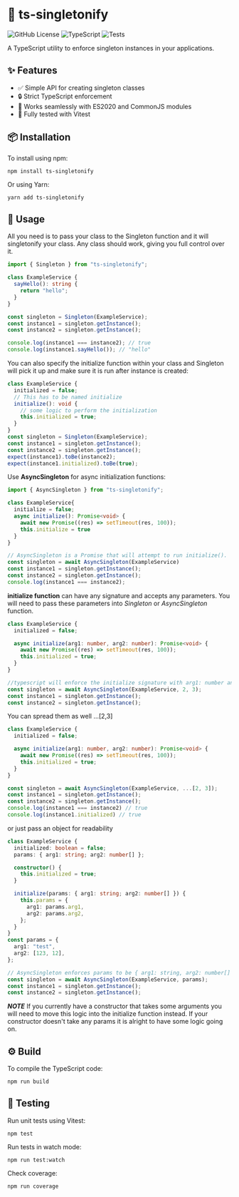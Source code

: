 # 🚀 ts-singletonify

![GitHub License](https://img.shields.io/badge/license-MIT-blue.svg)
![TypeScript](https://img.shields.io/badge/language-TypeScript-blue)
![Tests](https://github.com/JohnnyJumper/ts-singleton/actions/workflows/tests.yml/badge.svg)

A TypeScript utility to enforce singleton instances in your applications.

## ✨ Features

- ✅ Simple API for creating singleton classes
- 🔒 Strict TypeScript enforcement
- 🔄 Works seamlessly with ES2020 and CommonJS modules
- 🧪 Fully tested with Vitest

## 📦 Installation

To install using npm:

```
npm install ts-singletonify
```

Or using Yarn:

```
yarn add ts-singletonify
```

## 🚀 Usage

All you need is to pass your class to the Singleton function and it will singletonify your class. 
Any class should work, giving you full control over it. 

```ts
import { Singleton } from "ts-singletonify";

class ExampleService {
  sayHello(): string {
    return "hello";
  }
}

const singleton = Singleton(ExampleService);
const instance1 = singleton.getInstance();
const instance2 = singleton.getInstance();

console.log(instance1 === instance2); // true
console.log(instance1.sayHello()); // "hello"
```
You can also specify the initialize function within your class and Singleton will pick it up and make sure it is run after instance is created:


```ts
class ExampleService {
  initialized = false;
  // This has to be named initialize
  initialize(): void {
    // some logic to perform the initialization 
    this.initialized = true;
  }
}
const singleton = Singleton(ExampleService);
const instance1 = singleton.getInstance();
const instance2 = singleton.getInstance();
expect(instance1).toBe(instance2);
expect(instance1.initialized).toBe(true);
```

Use **AsyncSingleton** for async initialization functions:

```ts
import { AsyncSingleton } from "ts-singletonify";

class ExampleService{
  initialize = false;
  async initialize(): Promise<void> {
    await new Promise((res) => setTimeout(res, 100));
    this.initialize = true
  }
}

// AsyncSingleton is a Promise that will attempt to run initialize().
const singleton = await AsyncSingleton(ExampleService)
const instance1 = singleton.getInstance();
const instance2 = singleton.getInstance();
console.log(instance1 === instance2);
```

**initialize function** can have any signature and accepts any parameters. 
You will need to pass these parameters into *Singleton* or *AsyncSingleton* function.

```ts
class ExampleService {
  initialized = false;

  async initialize(arg1: number, arg2: number): Promise<void> {
    await new Promise((res) => setTimeout(res, 100));
    this.initialized = true;
  }
}

//typescript will enforce the initialize signature with arg1: number and arg2: number to be passed to AsyncSingleton
const singleton = await AsyncSingleton(ExampleService, 2, 3);
const instance1 = singleton.getInstance();  
const instance2 = singleton.getInstance(); 
```

You can spread them as well ...[2,3] 

```ts
class ExampleService {
  initialized = false;

  async initialize(arg1: number, arg2: number): Promise<void> {
    await new Promise((res) => setTimeout(res, 100));
    this.initialized = true;
  }
}

const singleton = await AsyncSingleton(ExampleService, ...[2, 3]);
const instance1 = singleton.getInstance();  
const instance2 = singleton.getInstance();
console.log(instance1 === instance2) // true
console.log(instance1.initialized) // true
```

or just pass an object for readability
```ts
class ExampleService {
  initialized: boolean = false;
  params: { arg1: string; arg2: number[] };

  constructor() {
    this.initialized = true;
  }

  initialize(params: { arg1: string; arg2: number[] }) {
    this.params = {
      arg1: params.arg1,
      arg2: params.arg2,
    };
  }
}
const params = {
  arg1: "test",
  arg2: [123, 12],
};

// AsyncSingleton enforces params to be { arg1: string, arg2: number[] }
const singleton = await AsyncSingleton(ExampleService, params);
const instance1 = singleton.getInstance();
const instance2 = singleton.getInstance();
```

***NOTE*** If you currently have a constructor that takes some arguments you will need to move this logic into the initialize function instead. If your constructor doesn't take any params it is alright to have some logic going on.

## ⚙️ Build

To compile the TypeScript code:

```
npm run build
```

## 🧪 Testing

Run unit tests using Vitest:

```
npm test
```

Run tests in watch mode:

```
npm run test:watch
```

Check coverage:

```
npm run coverage
```
